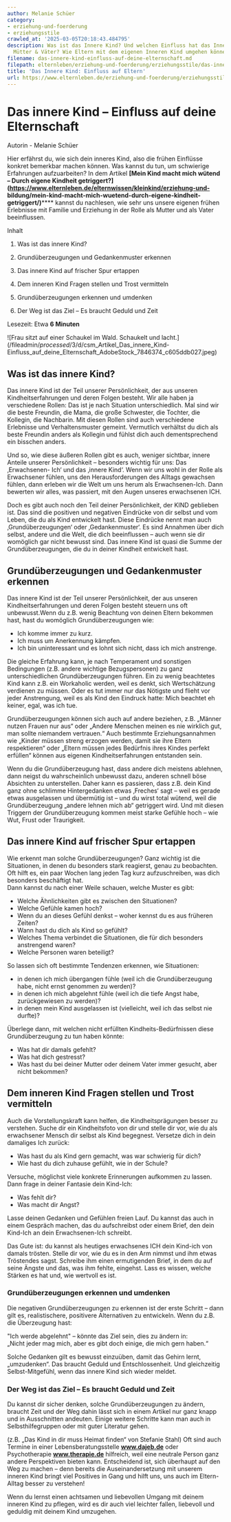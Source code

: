 ```yaml
---
author: Melanie Schüer
category:
- erziehung-und-foerderung
- erziehungsstile
crawled_at: '2025-03-05T20:18:43.484795'
description: Was ist das Innere Kind? Und welchen Einfluss hat das Innere Kind auf
  Mütter & Väter? Wie Eltern mit dem eigenen Inneren Kind umgehen können.
filename: das-innere-kind-einfluss-auf-deine-elternschaft.md
filepath: elternleben/erziehung-und-foerderung/erziehungsstile/das-innere-kind-einfluss-auf-deine-elternschaft.md
title: 'Das Innere Kind: Einfluss auf Eltern'
url: https://www.elternleben.de/erziehung-und-foerderung/erziehungsstile/das-innere-kind-einfluss-auf-deine-elternschaft/
---
```


#  Das innere Kind – Einfluss auf deine Elternschaft

Autorin - Melanie Schüer

Hier erfährst du, wie sich dein inneres Kind, also die frühen Einflüsse
konkret bemerkbar machen können. Was kannst du tun, um schwierige Erfahrungen
aufzuarbeiten? In dem Artikel **[Mein Kind macht mich wütend ­– Durch eigene
Kindheit
getriggert?](https://www.elternleben.de/elternwissen/kleinkind/erziehung-und-
bildung/mein-kind-macht-mich-wuetend-durch-eigene-kindheit-getriggert/)******
kannst du nachlesen, wie sehr uns unsere eigenen frühen Erlebnisse mit Familie
und Erziehung in der Rolle als Mutter und als Vater beeinflussen.

Inhalt

1. Was ist das innere Kind?

2. Grundüberzeugungen und Gedankenmuster erkennen

3. Das innere Kind auf frischer Spur ertappen

4. Dem inneren Kind Fragen stellen und Trost vermitteln

5. Grundüberzeugungen erkennen und umdenken

6. Der Weg ist das Ziel – Es braucht Geduld und Zeit

Lesezeit: Etwa **6 Minuten**

![Frau sitzt auf einer Schaukel im Wald. Schaukelt und
lacht.](/fileadmin/_processed_/3/d/csm_Artikel_Das_innere_Kind-
Einfluss_auf_deine_Elternschaft_AdobeStock_7846374_c605ddb027.jpeg)

##  Was ist das innere Kind?

Das innere Kind ist der Teil unserer Persönlichkeit, der aus unseren
Kindheitserfahrungen und deren Folgen besteht. Wir alle haben ja verschiedene
Rollen: Das ist je nach Situation unterschiedlich. Mal sind wir die beste
Freundin, die Mama, die große Schwester, die Tochter, die Kollegin, die
Nachbarin. Mit diesen Rollen sind auch verschiedene Erlebnisse und
Verhaltensmuster gemeint. Vermutlich verhältst du dich als beste Freundin
anders als Kollegin und fühlst dich auch dementsprechend ein bisschen anders.  
  
Und so, wie diese äußeren Rollen gibt es auch, weniger sichtbar, innere
Anteile unserer Persönlichkeit – besonders wichtig für uns: Das ‚Erwachsenen-
Ich‘ und das ‚innere Kind‘. Wenn wir uns wohl in der Rolle als Erwachsener
fühlen, uns den Herausforderungen des Alltags gewachsen fühlen, dann erleben
wir die Welt um uns herum als Erwachsenen-Ich. Dann bewerten wir alles, was
passiert, mit den Augen unseres erwachsenen ICH.

Doch es gibt auch noch den Teil deiner Persönlichkeit, der KIND geblieben ist.
Das sind die positiven und negativen Eindrücke von dir selbst und vom Leben,
die du als Kind entwickelt hast. Diese Eindrücke nennt man auch
‚Grundüberzeugungen‘ oder ‚Gedankenmuster‘. Es sind Annahmen über dich selbst,
andere und die Welt, die dich beeinflussen – auch wenn sie dir womöglich gar
nicht bewusst sind. Das innere Kind ist quasi die Summe der
Grundüberzeugungen, die du in deiner Kindheit entwickelt hast.

##  Grundüberzeugungen und Gedankenmuster erkennen

Das innere Kind ist der Teil unserer Persönlichkeit, der aus unseren
Kindheitserfahrungen und deren Folgen besteht steuern uns oft unbewusst.Wenn
du z.B. wenig Beachtung von deinen Eltern bekommen hast, hast du womöglich
Grundüberzeugungen wie:

  * Ich komme immer zu kurz.
  * Ich muss um Anerkennung kämpfen.
  * Ich bin uninteressant und es lohnt sich nicht, dass ich mich anstrenge.

Die gleiche Erfahrung kann, je nach Temperament und sonstigen Bedingungen
(z.B. andere wichtige Bezugspersonen) zu ganz unterschiedlichen
Grundüberzeugungen führen. Ein zu wenig beachtetes Kind kann z.B. ein
Workaholic werden, weil es denkt, sich Wertschätzung verdienen zu müssen. Oder
es tut immer nur das Nötigste und flieht vor jeder Anstrengung, weil es als
Kind den Eindruck hatte: Mich beachtet eh keiner, egal, was ich tue.

Grundüberzeugungen können sich auch auf andere beziehen, z.B. „Männer nutzen
Frauen nur aus“ oder „Andere Menschen meinen es nie wirklich gut, man sollte
niemandem vertrauen.“ Auch bestimmte Erziehungsannahmen wie „Kinder müssen
streng erzogen werden, damit sie ihre Eltern respektieren“ oder „Eltern müssen
jedes Bedürfnis ihres Kindes perfekt erfüllen“ können aus eigenen
Kindheitserfahrungen entstanden sein.

Wenn du die Grundüberzeugung hast, dass andere dich meistens ablehnen, dann
neigst du wahrscheinlich unbewusst dazu, anderen schnell böse Absichten zu
unterstellen. Daher kann es passieren, dass z.B. dein Kind ganz ohne schlimme
Hintergedanken etwas ‚Freches‘ sagt – weil es gerade etwas ausgelassen und
übermütig ist – und du wirst total wütend, weil die Grundüberzeugung „andere
lehnen mich ab“ getriggert wird. Und mit diesen Triggern der Grundüberzeugung
kommen meist starke Gefühle hoch – wie Wut, Frust oder Traurigkeit.

##  Das innere Kind auf frischer Spur ertappen

Wie erkennt man solche Grundüberzeugungen? Ganz wichtig ist die Situationen,
in denen du besonders stark reagierst, genau zu beobachten. Oft hilft es, ein
paar Wochen lang jeden Tag kurz aufzuschreiben, was dich besonders beschäftigt
hat.  
Dann kannst du nach einer Weile schauen, welche Muster es gibt:

  * Welche Ähnlichkeiten gibt es zwischen den Situationen?
  * Welche Gefühle kamen hoch?
  * Wenn du an dieses Gefühl denkst – woher kennst du es aus früheren Zeiten?
  * Wann hast du dich als Kind so gefühlt?
  * Welches Thema verbindet die Situationen, die für dich besonders anstrengend waren?
  * Welche Personen waren beteiligt?

So lassen sich oft bestimmte Tendenzen erkennen, wie Situationen:

  * in denen ich mich übergangen fühle (weil ich die Grundüberzeugung habe, nicht ernst genommen zu werden)?
  * in denen ich mich abgelehnt fühle (weil ich die tiefe Angst habe, zurückgewiesen zu werden)?
  * in denen mein Kind ausgelassen ist (vielleicht, weil ich das selbst nie durfte)?

Überlege dann, mit welchen nicht erfüllten Kindheits-Bedürfnissen diese
Grundüberzeugung zu tun haben könnte:

  * Was hat dir damals gefehlt?
  * Was hat dich gestresst?
  * Was hast du bei deiner Mutter oder deinem Vater immer gesucht, aber nicht bekommen?

##  Dem inneren Kind Fragen stellen und Trost vermitteln

Auch die Vorstellungskraft kann helfen, die Kindheitsprägungen besser zu
verstehen. Suche dir ein Kindheitsfoto von dir und stelle dir vor, wie du als
erwachsener Mensch dir selbst als Kind begegnest. Versetze dich in dein
damaliges Ich zurück:

  * Was hast du als Kind gern gemacht, was war schwierig für dich?
  * Wie hast du dich zuhause gefühlt, wie in der Schule?

Versuche, möglichst viele konkrete Erinnerungen aufkommen zu lassen. Dann
frage in deiner Fantasie dein Kind-Ich:

  * Was fehlt dir?
  * Was macht dir Angst?

Lasse deinen Gedanken und Gefühlen freien Lauf. Du kannst das auch in einem
Gespräch machen, das du aufschreibst oder einem Brief, den dein Kind-Ich an
dein Erwachsenen-Ich schreibt.

Das Gute ist: du kannst als heutiges erwachsenes ICH dein Kind-ich von damals
trösten. Stelle dir vor, wie du es in den Arm nimmst und ihm etwas Tröstendes
sagst. Schreibe ihm einen ermutigenden Brief, in dem du auf seine Ängste und
das, was ihm fehlte, eingehst. Lass es wissen, welche Stärken es hat und, wie
wertvoll es ist.

###  Grundüberzeugungen erkennen und umdenken

Die negativen Grundüberzeugungen zu erkennen ist der erste Schritt – dann gilt
es, realistischere, positivere Alternativen zu entwickeln. Wenn du z.B. die
Überzeugung hast:

"Ich werde abgelehnt" – könnte das Ziel sein, dies zu ändern in:  
„Nicht jeder mag mich, aber es gibt doch einige, die mich gern haben.“

Solche Gedanken gilt es bewusst einzuüben, damit das Gehirn lernt,
„umzudenken“. Das braucht Geduld und Entschlossenheit. Und gleichzeitig
Selbst-Mitgefühl, wenn das innere Kind sich wieder meldet.

###  Der Weg ist das Ziel – Es braucht Geduld und Zeit

Du kannst dir sicher denken, solche Grundüberzeugungen zu ändern, braucht Zeit
und der Weg dahin lässt sich in einem Artikel nur ganz knapp und in
Ausschnitten andeuten. Einige weitere Schritte kann man auch in
Selbsthilfegruppen oder mit guter Literatur gehen.

(z.B. „Das Kind in dir muss Heimat finden“ von Stefanie Stahl) Oft sind auch
Termine in einer Lebensberatungsstelle **www.dajeb.de** oder Psychotherapie
**www.therapie.de** hilfreich, weil eine neutrale Person ganz andere
Perspektiven bieten kann. Entscheidend ist, sich überhaupt auf den Weg zu
machen – denn bereits die Auseinandersetzung mit unserem inneren Kind bringt
viel Positives in Gang und hilft uns, uns auch im Eltern-Alltag besser zu
verstehen!

Wenn du lernst einen achtsamen und liebevollen Umgang mit deinem inneren Kind
zu pflegen, wird es dir auch viel leichter fallen, liebevoll und geduldig mit
deinem Kind umzugehen.

